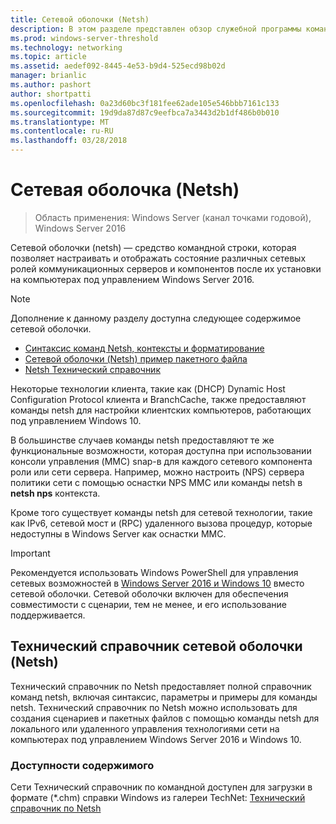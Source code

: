 ```yaml
---
title: Сетевой оболочки (Netsh)
description: В этом разделе представлен обзор служебной программы командной строки Network Shell (netsh) в Windows Server 2016.
ms.prod: windows-server-threshold
ms.technology: networking
ms.topic: article
ms.assetid: aedef092-8445-4e53-b9d4-525ecd98b02d
manager: brianlic
ms.author: pashort
author: shortpatti
ms.openlocfilehash: 0a23d60bc3f181fee62ade105e546bbb7161c133
ms.sourcegitcommit: 19d9da87d87c9eefbca7a3443d2b1df486b0b010
ms.translationtype: MT
ms.contentlocale: ru-RU
ms.lasthandoff: 03/28/2018
---
```

# <a name="network-shell-netsh"></a>Сетевая оболочка \(Netsh\)

>Область применения: Windows Server (канал точками годовой), Windows Server 2016

Сетевой оболочки (netsh) — средство командной строки, которая позволяет настраивать и отображать состояние различных сетевых ролей коммуникационных серверов и компонентов после их установки на компьютерах под управлением Windows Server 2016.

>[!NOTE]
>Дополнение к данному разделу доступна следующее содержимое сетевой оболочки.
>
> - [Синтаксис команд Netsh, контексты и форматирование](netsh-contexts.md)
> - [Сетевой оболочки (Netsh) пример пакетного файла](netsh-wins.md)
> - [Netsh Технический справочник](https://gallery.technet.microsoft.com/Netsh-Technical-Reference-c46523dc) 

Некоторые технологии клиента, такие как \(DHCP\) Dynamic Host Configuration Protocol клиента и BranchCache, также предоставляют команды netsh для настройки клиентских компьютеров, работающих под управлением Windows 10.

В большинстве случаев команды netsh предоставляют те же функциональные возможности, которая доступна при использовании консоли управления \(MMC\) snap\-в для каждого сетевого компонента роли или сети сервера. Например, можно настроить \(NPS\) сервера политики сети с помощью оснастки NPS MMC или команды netsh в **netsh nps** контекста.

Кроме того существует команды netsh для сетевой технологии, такие как IPv6, сетевой мост и \(RPC\) удаленного вызова процедур, которые недоступны в Windows Server как оснастки MMC.

>[!IMPORTANT]
>Рекомендуется использовать Windows PowerShell для управления сетевых возможностей в [Windows Server 2016 и Windows 10](https://technet.microsoft.com/library/mt156917.aspx) вместо сетевой оболочки. Сетевой оболочки включен для обеспечения совместимости с сценарии, тем не менее, и его использование поддерживается.

## <a name="network-shell-netsh-technical-reference"></a>Технический справочник сетевой оболочки (Netsh)

Технический справочник по Netsh предоставляет полной справочник команд netsh, включая синтаксис, параметры и примеры для команды netsh. Технический справочник по Netsh можно использовать для создания сценариев и пакетных файлов с помощью команды netsh для локального или удаленного управления технологиями сети на компьютерах под управлением Windows Server 2016 и Windows 10.  
  
### <a name="content-availability"></a>Доступности содержимого  
  
Сети Технический справочник по командной доступен для загрузки в формате \(*.chm\) справки Windows из галереи TechNet: [Технический справочник по Netsh](https://gallery.technet.microsoft.com/Netsh-Technical-Reference-c46523dc)  
  

